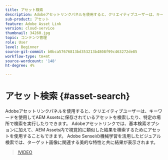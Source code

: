 ```yaml
---
title: アセット検索
description: Adobeアセットリンクパネルを使用すると、クリエイティブユーザーは、キーワードを使用してAEM Assetsに保存されているアセットを検索したり、特定の場所で検索を実行したりできます。 Adobeアセットリンクでは、基本検索オプションに加えて、AEM Assets内で視覚的に類似した結果を検索するためにアセットを使用することもできます。 Adobe Senseiの機械学習を活用したビジュアル検索では、ターゲット画像に関連する美的な特性と共に結果が表示されます。
sub-product: アセット
feature: Adobe Asset Link
version: cloud-service
thumbnail: 34260.jpg
topic: コンテンツ管理
role: User
level: Beginner
source-git-commit: b0bca57676813bd353213b4808f99c463272de85
workflow-type: tm+mt
source-wordcount: '148'
ht-degree: 4%

---
```



# アセット検索 {#asset-search}

Adobeアセットリンクパネルを使用すると、クリエイティブユーザーは、キーワードを使用してAEM Assetsに保存されているアセットを検索したり、特定の場所で検索を実行したりできます。 Adobeアセットリンクでは、基本検索オプションに加えて、AEM Assets内で視覚的に類似した結果を検索するためにアセットを使用することもできます。 Adobe Senseiの機械学習を活用したビジュアル検索では、ターゲット画像に関連する美的な特性と共に結果が表示されます。

>[!VIDEO](https://video.tv.adobe.com/v/34260/?quality=12)
